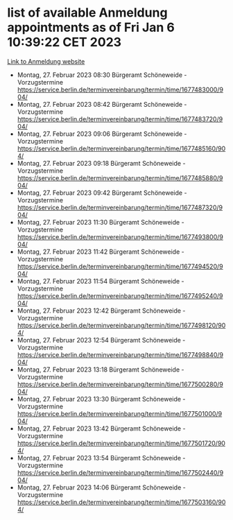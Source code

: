 # list of available Anmeldung appointments as of Fri Jan  6 10:39:22 CET 2023
[Link to Anmeldung website](https://service.berlin.de/terminvereinbarung/termin/tag.php?termin=0&anliegen[]=120686&dienstleisterlist=122210,122217,327316,122219,327312,122227,327314,122231,327346,122243,327348,122252,329742,122260,329745,122262,329748,122254,329751,122271,327278,122273,327274,122277,327276,330436,122280,327294,122282,327290,122284,327292,327539,122291,327270,122285,327266,122286,327264,122296,327268,150230,329760,122301,327282,122297,327286,122294,327284,122312,329763,122314,329775,122304,327330,122311,327334,122309,327332,122281,327352,122279,329772,122276,327324,122274,327326,122267,329766,122246,327318,122251,327320,122257,327322,122208,327298,122226,327300,121362,121364&herkunft=http%3A%2F%2Fservice.berlin.de%2Fdienstleistung%2F120686%2F)
- Montag, 27. Februar 2023 08:30 Bürgeramt Schöneweide - Vorzugstermine https://service.berlin.de/terminvereinbarung/termin/time/1677483000/904/
- Montag, 27. Februar 2023 08:42 Bürgeramt Schöneweide - Vorzugstermine https://service.berlin.de/terminvereinbarung/termin/time/1677483720/904/
- Montag, 27. Februar 2023 09:06 Bürgeramt Schöneweide - Vorzugstermine https://service.berlin.de/terminvereinbarung/termin/time/1677485160/904/
- Montag, 27. Februar 2023 09:18 Bürgeramt Schöneweide - Vorzugstermine https://service.berlin.de/terminvereinbarung/termin/time/1677485880/904/
- Montag, 27. Februar 2023 09:42 Bürgeramt Schöneweide - Vorzugstermine https://service.berlin.de/terminvereinbarung/termin/time/1677487320/904/
- Montag, 27. Februar 2023 11:30 Bürgeramt Schöneweide - Vorzugstermine https://service.berlin.de/terminvereinbarung/termin/time/1677493800/904/
- Montag, 27. Februar 2023 11:42 Bürgeramt Schöneweide - Vorzugstermine https://service.berlin.de/terminvereinbarung/termin/time/1677494520/904/
- Montag, 27. Februar 2023 11:54 Bürgeramt Schöneweide - Vorzugstermine https://service.berlin.de/terminvereinbarung/termin/time/1677495240/904/
- Montag, 27. Februar 2023 12:42 Bürgeramt Schöneweide - Vorzugstermine https://service.berlin.de/terminvereinbarung/termin/time/1677498120/904/
- Montag, 27. Februar 2023 12:54 Bürgeramt Schöneweide - Vorzugstermine https://service.berlin.de/terminvereinbarung/termin/time/1677498840/904/
- Montag, 27. Februar 2023 13:18 Bürgeramt Schöneweide - Vorzugstermine https://service.berlin.de/terminvereinbarung/termin/time/1677500280/904/
- Montag, 27. Februar 2023 13:30 Bürgeramt Schöneweide - Vorzugstermine https://service.berlin.de/terminvereinbarung/termin/time/1677501000/904/
- Montag, 27. Februar 2023 13:42 Bürgeramt Schöneweide - Vorzugstermine https://service.berlin.de/terminvereinbarung/termin/time/1677501720/904/
- Montag, 27. Februar 2023 13:54 Bürgeramt Schöneweide - Vorzugstermine https://service.berlin.de/terminvereinbarung/termin/time/1677502440/904/
- Montag, 27. Februar 2023 14:06 Bürgeramt Schöneweide - Vorzugstermine https://service.berlin.de/terminvereinbarung/termin/time/1677503160/904/

